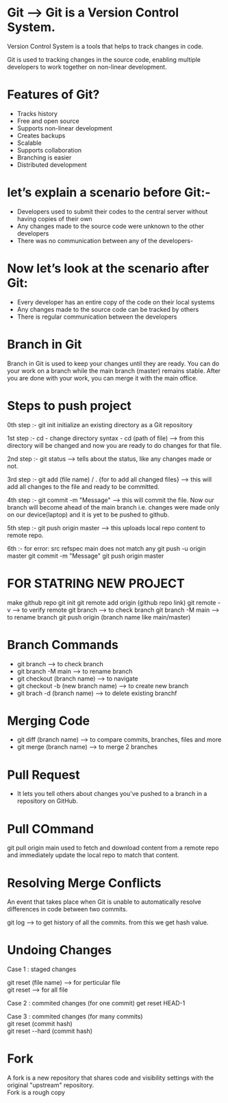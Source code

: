 # Git --> Git is a Version Control System.

Version Control System is a tools that helps to track changes in code.

Git is used to tracking changes in the source code, enabling multiple developers to work together on non-linear development.

# Features of Git?

- Tracks history
- Free and open source
- Supports non-linear development
- Creates backups
- Scalable
- Supports collaboration
- Branching is easier
- Distributed development

# let’s explain a scenario before Git:-

- Developers used to submit their codes to the central server without having copies of their own
- Any changes made to the source code were unknown to the other developers
- There was no communication between any of the developers-

# Now let’s look at the scenario after Git:

- Every developer has an entire copy of the code on their local systems
- Any changes made to the source code can be tracked by others
- There is regular communication between the developers

# Branch in Git

Branch in Git is used to keep your changes until they are ready. You can do your work on a branch while the main branch (master) remains stable. After you are done with your work, you can merge it with the main office.

# Steps to push project

0th step :-
git init
initialize an existing directory as a Git repository

1st step :-
cd - change directory
syntax - cd (path of file) --> from this directory will be changed and now you are ready to do changes for that file.

2nd step :-
git status --> tells about the status, like any changes made or not.

3rd step :-
git add (file name) / . {for to add all changed files} --> this will add all changes to the file and ready to be committed.

4th step :-
git commit -m "Message" --> this will commit the file. Now our branch will become ahead of the main branch i.e. changes were made only on our device(laptop) and it is yet to be pushed to github.

5th step :-
git push origin master --> this uploads local repo content to remote repo.

6th :- for error: src refspec main does not match any
git push -u origin master
git commit -m "Message"
git push origin master

# FOR STATRING NEW PROJECT

make github repo
git init
git remote add origin (github repo link)
git remote -v --> to verify remote
git branch --> to check branch
git branch -M main --> to rename branch
git push origin (branch name like main/master)

# Branch Commands

- git branch --> to check branch
- git branch -M main --> to rename branch
- git checkout (branch name) --> to navigate
- git checkout -b (new branch name) --> to create new branch
- git brach -d (branch name) --> to delete existing branchf

# Merging Code

- git diff (branch name) --> to compare commits, branches, files and more
- git merge (branch name) --> to merge 2 branches

# Pull Request

- It lets you tell others about changes you've pushed to a branch in a repository on GitHub.

# Pull COmmand

git pull origin main
used to fetch and download content from a remote repo and immediately update the local repo to match that content.

# Resolving Merge Conflicts

An event that takes place when Git is unable to automatically resolve differences in code between two commits.

git log --> to get history of all the commits. from this we get hash value.

# Undoing Changes

Case 1 : staged changes<br>

git reset (file name) --> for perticular file <br>
git reset --> for all file

Case 2 : commited changes (for one commit)
get reset HEAD-1

Case 3 : commited changes (for many commits)<br>
git reset (commit hash)<br>
git reset --hard (commit hash)

# Fork

A fork is a new repository that shares code and visibility settings with the original "upstream" repository.<br>
Fork is a rough copy
